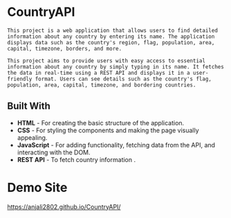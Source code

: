 # CountryAPI
    This project is a web application that allows users to find detailed information about any country by entering its name. The application displays data such as the country's region, flag, population, area, capital, timezone, borders, and more.

    This project aims to provide users with easy access to essential information about any country by simply typing in its name. It fetches the data in real-time using a REST API and displays it in a user-friendly format. Users can see details such as the country's flag, population, area, capital, timezone, and bordering countries.

## Built With

- **HTML** - For creating the basic structure of the application.
- **CSS** - For styling the components and making the page visually appealing.
- **JavaScript** - For adding functionality, fetching data from the API, and interacting with the DOM.
- **REST API** - To fetch country information .

# Demo Site
 https://anjali2802.github.io/CountryAPI/
